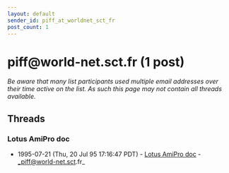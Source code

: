 ```yaml
---
layout: default
sender_id: piff_at_worldnet_sct_fr
post_count: 1
---
```


# piff<span>@</span>world-net.sct.fr (1 post)

_Be aware that many list participants used multiple email addresses over their time active on the list. As such this page may not contain all threads available._

## Threads

### Lotus AmiPro doc
+ 1995-07-21 (Thu, 20 Jul 95 17:16:47 PDT) - [Lotus AmiPro doc](/archive/1995/07/709ba9aeaf6c09a46f2c3ed14036b6a8818d1e3245a98ae0e24596706bd04e2b) - _piff@world-net.sct.fr_

